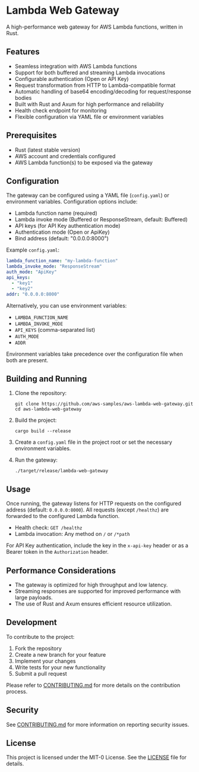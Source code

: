 # Lambda Web Gateway

A high-performance web gateway for AWS Lambda functions, written in Rust.

## Features

- Seamless integration with AWS Lambda functions
- Support for both buffered and streaming Lambda invocations
- Configurable authentication (Open or API Key)
- Request transformation from HTTP to Lambda-compatible format
- Automatic handling of base64 encoding/decoding for request/response bodies
- Built with Rust and Axum for high performance and reliability
- Health check endpoint for monitoring
- Flexible configuration via YAML file or environment variables

## Prerequisites

- Rust (latest stable version)
- AWS account and credentials configured
- AWS Lambda function(s) to be exposed via the gateway

## Configuration

The gateway can be configured using a YAML file (`config.yaml`) or environment variables. Configuration options include:

- Lambda function name (required)
- Lambda invoke mode (Buffered or ResponseStream, default: Buffered)
- API keys (for API Key authentication mode)
- Authentication mode (Open or ApiKey)
- Bind address (default: "0.0.0.0:8000")

Example `config.yaml`:

```yaml
lambda_function_name: "my-lambda-function"
lambda_invoke_mode: "ResponseStream"
auth_mode: "ApiKey"
api_keys:
  - "key1"
  - "key2"
addr: "0.0.0.0:8000"
```

Alternatively, you can use environment variables:

- `LAMBDA_FUNCTION_NAME`
- `LAMBDA_INVOKE_MODE`
- `API_KEYS` (comma-separated list)
- `AUTH_MODE`
- `ADDR`

Environment variables take precedence over the configuration file when both are present.

## Building and Running

1. Clone the repository:
   ```
   git clone https://github.com/aws-samples/aws-lambda-web-gateway.git
   cd aws-lambda-web-gateway
   ```

2. Build the project:
   ```
   cargo build --release
   ```

3. Create a `config.yaml` file in the project root or set the necessary environment variables.

4. Run the gateway:
   ```
   ./target/release/lambda-web-gateway
   ```

## Usage

Once running, the gateway listens for HTTP requests on the configured address (default: `0.0.0.0:8000`). All requests (except `/healthz`) are forwarded to the configured Lambda function.

- Health check: `GET /healthz`
- Lambda invocation: Any method on `/` or `/*path`

For API Key authentication, include the key in the `x-api-key` header or as a Bearer token in the `Authorization` header.

## Performance Considerations

- The gateway is optimized for high throughput and low latency.
- Streaming responses are supported for improved performance with large payloads.
- The use of Rust and Axum ensures efficient resource utilization.

## Development

To contribute to the project:

1. Fork the repository
2. Create a new branch for your feature
3. Implement your changes
4. Write tests for your new functionality
5. Submit a pull request

Please refer to [CONTRIBUTING.md](CONTRIBUTING.md) for more details on the contribution process.

## Security

See [CONTRIBUTING.md](CONTRIBUTING.md#security-issue-notifications) for more information on reporting security issues.

## License

This project is licensed under the MIT-0 License. See the [LICENSE](LICENSE) file for details.
